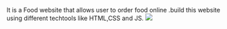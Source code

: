 
It is a Food website that allows user to order food online .build this website using different techtools like HTML,CSS and JS.
<img src="https://encrypted-tbn1.gstatic.com/images?q=tbn:ANd9GcRBv-AW4urhDNvxaW4aLeTbRiZxLYLVlLeuS1FU3wQdjLo2MUC0"/>
